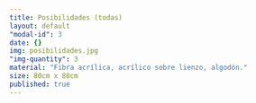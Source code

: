 ```yaml
---
title: Posibilidades (todas)
layout: default
"modal-id": 3
date: {}
img: posibilidades.jpg
"img-quantity": 3
material: "Fibra acrílica, acrílico sobre lienzo, algodón."
size: 80cm x 80cm
published: true
---
```


